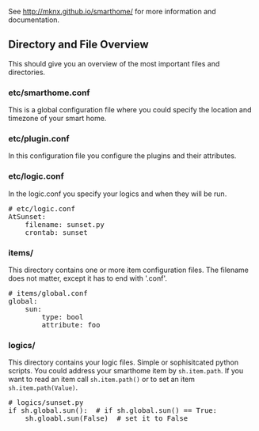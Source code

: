 
See http://mknx.github.io/smarthome/ for more information and documentation.

## Directory and File Overview
This should give you an overview of the most important files and directories.

### etc/smarthome.conf
This is a global configuration file where you could specify the location and timezone of your smart home.

### etc/plugin.conf
In this configuration file you configure the plugins and their attributes.

### etc/logic.conf
In the logic.conf you specify your logics and when they will be run.
<pre>
# etc/logic.conf
AtSunset:
    filename: sunset.py
    crontab: sunset
</pre>

### items/
This directory contains one or more item configuration files. The filename does not matter, except it has to end with '.conf'.
<pre>
# items/global.conf
global:
    sun:
        type: bool
        attribute: foo
</pre>

### logics/
This directory contains your logic files. Simple or sophisitcated python scripts. You could address your smarthome item by `sh.item.path`.
If you want to read an item call `sh.item.path()` or to set an item `sh.item.path(Value)`.

<pre>
# logics/sunset.py
if sh.global.sun():  # if sh.global.sun() == True:
    sh.gloabl.sun(False)  # set it to False
</pre>

